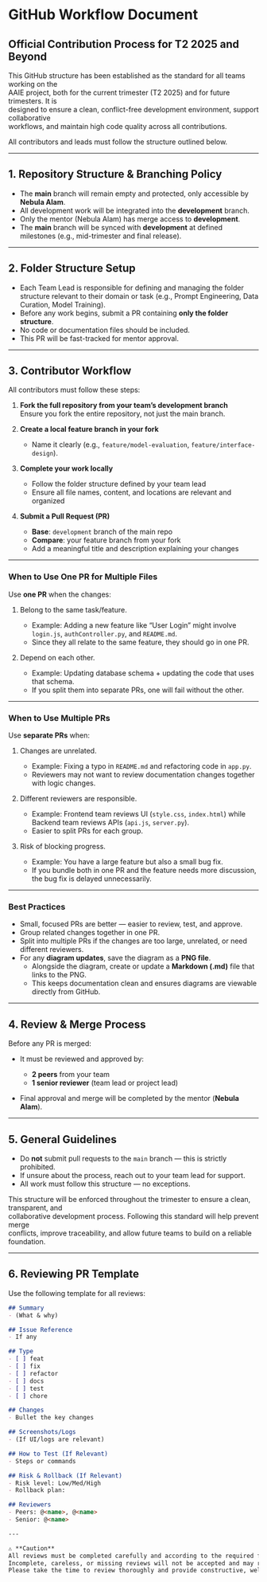 # GitHub Workflow Document

## Official Contribution Process for T2 2025 and Beyond

This GitHub structure has been established as the standard for all teams working on the  
AAIE project, both for the current trimester (T2 2025) and for future trimesters. It is  
designed to ensure a clean, conflict-free development environment, support collaborative  
workflows, and maintain high code quality across all contributions.  

All contributors and leads must follow the structure outlined below.  

---

## 1. Repository Structure & Branching Policy
- The **main** branch will remain empty and protected, only accessible by **Nebula Alam**.  
- All development work will be integrated into the **development** branch.  
- Only the mentor (Nebula Alam) has merge access to **development**.  
- The **main** branch will be synced with **development** at defined milestones (e.g., mid-trimester and final release).  

---

## 2. Folder Structure Setup
- Each Team Lead is responsible for defining and managing the folder structure relevant to their domain or task (e.g., Prompt Engineering, Data Curation, Model Training).  
- Before any work begins, submit a PR containing **only the folder structure**.  
- No code or documentation files should be included.  
- This PR will be fast-tracked for mentor approval.  

---

## 3. Contributor Workflow
All contributors must follow these steps:

1. **Fork the full repository from your team’s development branch**  
   Ensure you fork the entire repository, not just the main branch.  

2. **Create a local feature branch in your fork**  
   - Name it clearly (e.g., `feature/model-evaluation`, `feature/interface-design`).  

3. **Complete your work locally**  
   - Follow the folder structure defined by your team lead  
   - Ensure all file names, content, and locations are relevant and organized  

4. **Submit a Pull Request (PR)**  
   - **Base**: `development` branch of the main repo  
   - **Compare**: your feature branch from your fork  
   - Add a meaningful title and description explaining your changes  

---

### When to Use One PR for Multiple Files
Use **one PR** when the changes:  
1. Belong to the same task/feature.  
   - Example: Adding a new feature like “User Login” might involve `login.js`, `authController.py`, and `README.md`.  
   - Since they all relate to the same feature, they should go in one PR.  

2. Depend on each other.  
   - Example: Updating database schema + updating the code that uses that schema.  
   - If you split them into separate PRs, one will fail without the other.  

---

### When to Use Multiple PRs
Use **separate PRs** when:  
1. Changes are unrelated.  
   - Example: Fixing a typo in `README.md` and refactoring code in `app.py`.  
   - Reviewers may not want to review documentation changes together with logic changes.  

2. Different reviewers are responsible.  
   - Example: Frontend team reviews UI (`style.css`, `index.html`) while Backend team reviews APIs (`api.js`, `server.py`).  
   - Easier to split PRs for each group.  

3. Risk of blocking progress.  
   - Example: You have a large feature but also a small bug fix.  
   - If you bundle both in one PR and the feature needs more discussion, the bug fix is delayed unnecessarily.  

---

### Best Practices
- Small, focused PRs are better — easier to review, test, and approve.  
- Group related changes together in one PR.  
- Split into multiple PRs if the changes are too large, unrelated, or need different reviewers.  
- For any **diagram updates**, save the diagram as a **PNG file**.  
  - Alongside the diagram, create or update a **Markdown (.md)** file that links to the PNG.  
  - This keeps documentation clean and ensures diagrams are viewable directly from GitHub.  

---

## 4. Review & Merge Process
Before any PR is merged:  
- It must be reviewed and approved by:  
  - **2 peers** from your team  
  - **1 senior reviewer** (team lead or project lead)  

- Final approval and merge will be completed by the mentor (**Nebula Alam**).  

---

## 5. General Guidelines
- Do **not** submit pull requests to the `main` branch — this is strictly prohibited.  
- If unsure about the process, reach out to your team lead for support.  
- All work must follow this structure — no exceptions.  

This structure will be enforced throughout the trimester to ensure a clean, transparent, and  
collaborative development process. Following this standard will help prevent merge  
conflicts, improve traceability, and allow future teams to build on a reliable foundation.  

---

## 6. Reviewing PR Template
Use the following template for all reviews:  

```markdown
## Summary
- (What & why)

## Issue Reference
- If any

## Type
- [ ] feat
- [ ] fix
- [ ] refactor
- [ ] docs
- [ ] test
- [ ] chore

## Changes
- Bullet the key changes

## Screenshots/Logs
- (If UI/logs are relevant)

## How to Test (If Relevant)
- Steps or commands

## Risk & Rollback (If Relevant)
- Risk level: Low/Med/High
- Rollback plan:

## Reviewers
- Peers: @<name>, @<name>
- Senior: @<name>

---

⚠️ **Caution**  
All reviews must be completed carefully and according to the required format.  
Incomplete, careless, or missing reviews will not be accepted and may result in penalties.  
Please take the time to review thoroughly and provide constructive, well-justified feedback.

